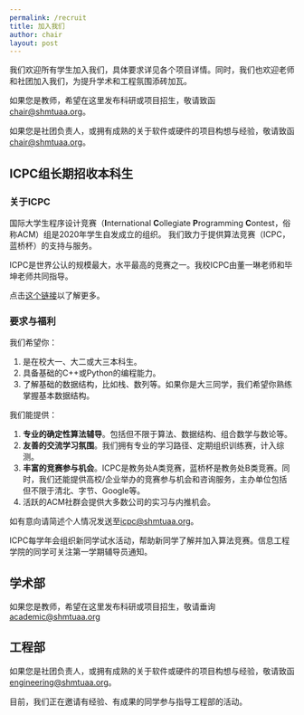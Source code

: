 ```yaml
---
permalink: /recruit
title: 加入我们
author: chair
layout: post
---
```


我们欢迎所有学生加入我们，具体要求详见各个项目详情。同时，我们也欢迎老师和社团加入我们，为提升学术和工程氛围添砖加瓦。

<!-- more -->

如果您是教师，希望在这里发布科研或项目招生，敬请致函[chair@shmtuaa.org](mailto:chair@shmtuaa.org)。

如果您是社团负责人，或拥有成熟的关于软件或硬件的项目构想与经验，敬请致函[chair@shmtuaa.org](mailto:chair@shmtuaa.org)。

## ICPC组长期招收本科生

### 关于ICPC

国际大学生程序设计竞赛（**I**nternational **C**ollegiate **P**rogramming **C**ontest，俗称ACM）组是2020年学生自发成立的组织。 我们致力于提供算法竞赛（ICPC，蓝桥杯）的支持与服务。

ICPC是世界公认的规模最大，水平最高的竞赛之一。我校ICPC由董一琳老师和毕坤老师共同指导。

点击[这个链接](/icpc)以了解更多。

### 要求与福利

我们希望你：
1. 是在校大一、大二或大三本科生。
2. 具备基础的C++或Python的编程能力。
3. 了解基础的数据结构，比如栈、数列等。如果你是大三同学，我们希望你熟练掌握基本数据结构。

我们能提供：
1. **专业的确定性算法辅导**。包括但不限于算法、数据结构、组合数学与数论等。
2. **友善的交流学习氛围**。我们拥有专业的学习路径、定期组织训练赛，计入综测。
3. **丰富的竞赛参与机会**。ICPC是教务处A类竞赛，蓝桥杯是教务处B类竞赛。同时，我们还能提供高校/企业举办的竞赛参与机会和咨询服务，主办单位包括但不限于清北、字节、Google等。
4. 活跃的ACM社群会提供大多数公司的实习与内推机会。

如有意向请简述个人情况发送至[icpc@shmtuaa.org](mailto:icpc@shmtuaa.org)。

ICPC每学年会组织新同学试水活动，帮助新同学了解并加入算法竞赛。信息工程学院的同学可关注第一学期辅导员通知。

## 学术部

如果您是教师，希望在这里发布科研或项目招生，敬请垂询[academic@shmtuaa.org](mailto:academic@shmtuaa.org)

## 工程部

如果您是社团负责人，或拥有成熟的关于软件或硬件的项目构想与经验，敬请致函[engineering@shmtuaa.org](mailto:engineering@shmtuaa.org)。

目前，我们正在邀请有经验、有成果的同学参与指导工程部的活动。